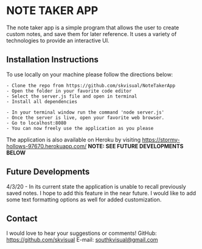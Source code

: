 # NOTE TAKER APP
The note taker app is a simple program that allows the user to create custom notes, and save them for later reference. It uses a variety of technologies to provide an interactive UI.

## Installation Instructions
To use locally on your machine please follow the directions below:

    - Clone the repo from https://github.com/skvisual/NoteTakerApp
    - Open the folder in your favorite code editor
    - Select the server.js file and open in terminal
    - Install all dependencies

    - In your terminal window run the command 'node server.js'
    - Once the server is live, open your favorite web browser.
    - Go to localhost:8080
    - You can now freely use the application as you please

The application is also available on Heroku by visiting https://stormy-hollows-97670.herokuapp.com/
**NOTE: SEE FUTURE DEVELOPMENTS BELOW**

## Future Developments
4/3/20 - In its current state the application is unable to recall previously saved notes. I hope to add this feature in the near future. I would like to add some text formatting options as well for added customization.

## Contact
I would love to hear your suggestions or comments! 
GitHub: https://github.com/skvisual
E-mail: southkvisual@gmail.com
    
